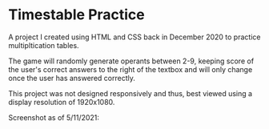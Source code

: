 # Timestable Practice

A project I created using HTML and CSS back in December 2020 to practice multipltication tables. 

The game will randomly generate operants between 2-9, keeping score of the user's correct answers to the right of the textbox and will only change once the user has answered correctly. 

This project was not designed responsively and thus, best viewed using a display resolution of 1920x1080.

Screenshot as of 5/11/2021:
